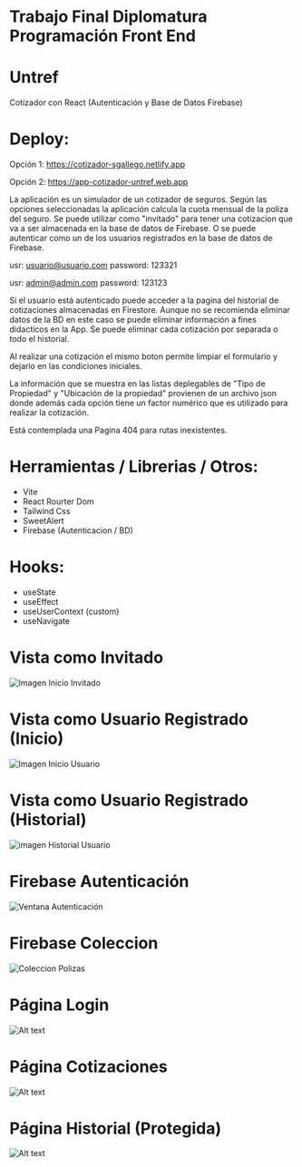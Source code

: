 # Trabajo Final Diplomatura Programación Front End

# Untref

Cotizador con React (Autenticación y Base de Datos Firebase)

# Deploy:
Opción 1:  https://cotizador-sgallego.netlify.app

Opción 2:  https://app-cotizador-untref.web.app

La aplicación es un simulador de un cotizador de seguros. 
Según las opciones seleccionadas la aplicación calcula la cuota mensual de la poliza del seguro.
Se puede utilizar como "invitado" para tener una cotizacion que va a ser almacenada en la base de datos de Firebase.
O se puede autenticar como un de los usuarios registrados en la base de datos de Firebase. 

usr: usuario@usuario.com
password: 123321

usr: admin@admin.com
password: 123123

Si el usuario está autenticado puede acceder a la pagina del historial de cotizaciones almacenadas en Firestore.
Aunque no se recomienda eliminar datos de la BD en este caso se puede eliminar información a fines didacticos en la App.
Se puede eliminar cada cotización por separada o todo el historial.

Al realizar una cotización el mismo boton permite limpiar el formulario y dejarlo en las condiciones iniciales.

La información que se muestra en las listas deplegables de "Tipo de Propiedad" y "Ubicación de la propiedad" provienen 
de un archivo json donde además cada opción tiene un factor numérico que es utilizado para realizar la cotización.

Está contemplada una Pagina 404 para rutas inexistentes. 

# Herramientas / Librerias / Otros:

- Vite
- React Rourter Dom
- Tailwind Css
- SweetAlert
- Firebase (Autenticacion / BD)

# Hooks:

- useState
- useEffect
- useUserContext (custom)
- useNavigate

# Vista como Invitado

![Imagen Inicio Invitado](/imgReadme.md/image-2.png)

# Vista como Usuario Registrado (Inicio)

![Imagen Inicio Usuario](/imgReadme.md/image-3.png)

# Vista como Usuario Registrado (Historial)

![imagen Historial Usuario](/imgReadme.md/image-4.png)

# Firebase Autenticación

![Ventana Autenticación](/imgReadme.md/image5.png)

# Firebase Coleccion

![Coleccion Polizas](/imgReadme.md/image1.png)

# Página Login

![Alt text](/imgReadme.md/image6.png)

# Página Cotizaciones

![Alt text](/imgReadme.md/image7.png)

# Página Historial (Protegida)

![Alt text](/imgReadme.md/image8.png)
